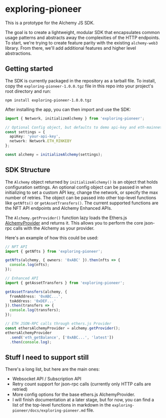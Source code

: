 # exploring-pioneer

This is a prototype for the Alchemy JS SDK.

The goal is to create a lightweight, modular SDK that encapsulates common usage patterns and abstracts away the
complexities of the HTTP endpoints. To start, we're trying to create feature parity with the existing `alchemy-web3`
library. From there, we'll add additional features and higher level abstractions.

## Getting started

The SDK is currently packaged in the repository as a tarball file. To install, copy the `exploring-pioneer-1.0.0.tgz`
file in this repo into your project's root directory and run:

```aidl
npm install exploring-pioneer-1.0.0.tgz
```

After installing the app, you can then import and use the SDK:

```ts
import { Network, initializeAlchemy } from 'exploring-pioneer';

// Optional Config object, but defaults to demo api-key and eth-mainnet.
const settings = {
  apiKey: 'your-api-key',
  network: Network.ETH_RINKEBY
};

const alchemy = initializeAlchemy(settings);
```

## SDK Structure

The `Alchemy` object returned by `initializeAlchemy()` is an object that holds configuration settings. An optional
config object can be passed in when initializing to set a custom API key, change the network, or specify the max number
of retries. The object can be passed into other top-level functions like `getNfts()` or `getAssetTransfers()`. The
current supported functions are the NFT API endpoints and Alchemy Enhanced APIs.

The `Alchemy.getProvider()` function lazy loads the
Ethers.js [AlchemyProvider](https://docs.ethers.io/v5/api/providers/api-providers/#AlchemyProvider) and returns it. This
allows you to perform the core json-rpc calls with the Alchemy as your provider.

Here's an example of how this could be used:

```ts
// NFT API
import { getNfts } from 'exploring-pioneer';

getNfts(alchemy, { owners: '0xABC' }).then(nfts => {
  console.log(nfts);
});

// Enhanced API
import { getAssetTransfers } from 'exploring-pioneer';

getAssetTransfers(alchemy, {
  fromAddress: '0xABC...',
  toAddress: '0xDEF...'
}).then(transfers => {
  console.log(transfers);
});

// ETH JSON-RPC calls through ethers.js Provider
const ethersAlchemyProvider = alchemy.getProvider();
ethersAlchemyProvider
  .send('eth_getBalance', ['0xABC...', 'latest'])
  .then(console.log);
```

## Stuff I need to support still

There's a long list, but here are the main ones:

- Websocket API / Subscription API
- Retry count support for json-rpc calls (currently only HTTP calls are retried)
- More config options for the base ethers.js AlchemyProvider.
- I will finish documentation at a later stage, but for now, you can find a list of the top-level functions in markdown
  in the `exploring-pioneer/docs/exploring-pioneer.md` file.

